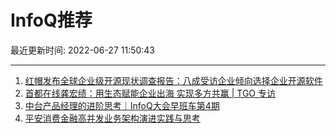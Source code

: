 # InfoQ推荐

最近更新时间: 2022-06-27 11:50:43

--- 
1. [红帽发布全球企业级开源现状调查报告：八成受访企业倾向选择企业开源软件](https://www.infoq.cn/article/UF9axyOmpWZIXwJGFsKQ)
2. [首都在线龚宏绩：用生态赋能企业出海 实现多方共赢 | TGO 专访](https://www.infoq.cn/article/PmPSOLYH7rLm0OJ0SyMF)
3. [中台产品经理的进阶思考｜InfoQ大会早班车第4期](https://www.infoq.cn/article/94zRDf3fged5KsySLbvx)
4. [平安消费金融高并发业务架构演进实践与思考](https://www.infoq.cn/article/yL2dLq6M3O02WRW2A80C)
